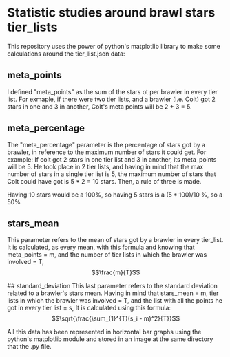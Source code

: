 # Statistic studies around brawl stars tier_lists
This repository uses the power of python's matplotlib library to make some calculations around the tier_list.json data:

## meta_points
I defined "meta_points" as the sum of the stars ot per brawler in every tier list. For exmaple, if there were two tier lists, and a brawler (i.e. Colt) got 2 stars in one and 3 in another, Colt's meta points will be 2 + 3 = 5.

## meta_percentage
The "meta_percentage" parameter is the percentage of stars got by a brawler, in reference to the maximum number of stars it could get.
For example:
If colt got 2 stars in one tier list and 3 in another, its meta_points will be 5.
He took place in 2 tier lists, and having in mind that the max number of stars in a single tier list is 5, the maximum number of stars that Colt could have got is 5 * 2 = 10 stars.
Then, a rule of three is made.

Having 10 stars would be a 100%, so having 5 stars is a $(5*100)/10$ %, so a 50%

## stars_mean
This parameter refers to the mean of stars got by a brawler in every tier_list.
It is calculated, as every mean, with this formula and knowing that meta_points = m, and the number of tier lists in which the brawler was involved = T,
$$\frac{m}{T}$$

## standard_deviation
This last parameter refers to the standard deviation related to a brawler's stars mean.
Having in mind that stars_mean = m, tier lists in which the brawler was involved = T, and the list with all the points he got in every tier list = s,
It is calculated using this formula:
$$\sqrt{\frac{\sum_{1}^{T}(s_i - m)^2}{T}}$$

All this data has been represented in horizontal bar graphs using the python's matplotlib module and stored in an image at the same directory that the .py file.

